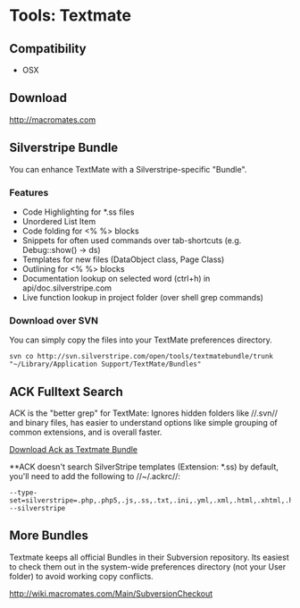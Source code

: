 # Tools: Textmate

## Compatibility
* OSX

## Download
http://macromates.com

## Silverstripe Bundle
You can enhance TextMate with a Silverstripe-specific "Bundle".

### Features
*  Code Highlighting for *.ss files 
*  Unordered List Item
*  Code folding for <% %> blocks 
*  Snippets for often used commands over tab-shortcuts (e.g. Debug::show() -> ds) 
*  Templates for new files (DataObject class, Page Class) 
*  Outlining for <% %> blocks 
*  Documentation lookup on selected word (ctrl+h) in api/doc.silverstripe.com 
*  Live function lookup in project folder (over shell grep commands) 

### Download over SVN
You can simply copy the files into your TextMate preferences directory.
~~~
svn co http://svn.silverstripe.com/open/tools/textmatebundle/trunk "~/Library/Application Support/TextMate/Bundles"
~~~

## ACK Fulltext Search
ACK is the "better grep" for TextMate: Ignores hidden folders like //.svn// and binary files, has easier to understand options like simple grouping of common extensions, and is overall faster.

[Download Ack as Textmate Bundle](http://clearcove.ca/blog/2008/08/better-textmate-search-ack-in-project/)

**ACK doesn't search SilverStripe templates (Extension: *.ss) by default, you'll need to add the following to //~/.ackrc//:
~~~
--type-set=silverstripe=.php,.php5,.js,.ss,.txt,.ini,.yml,.xml,.html,.xhtml,.htm,.css
--silverstripe
~~~

## More Bundles
Textmate keeps all official Bundles in their Subversion repository.
Its easiest to check them out in the system-wide preferences directory (not your User folder) to avoid working copy conflicts.

http://wiki.macromates.com/Main/SubversionCheckout
